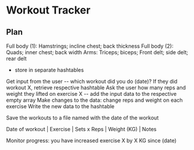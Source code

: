# Workout Tracker

## Plan
Full body (1): Hamstrings; incline chest; back thickness 
Full body (2): Quads; inner chest; back width
Arms: Triceps; biceps; Front delt; side delt; rear delt
- store in separate hashtables

Get input from the user -- which workout did you do (date)?
If they did workout X, retrieve respective hashtable
Ask the user how many reps and weight they lifted on exercise X
-- add the input data to the respective empty array
Make changes to the data: change reps and weight on each exercise 
Write the new data to the hashtable

Save the workouts to a file named with the date of the workout

Date of workout | Exercise | Sets x Reps | Weight (KG) | Notes

Monitor progress: you have increased exercise X by X KG since (date) 

